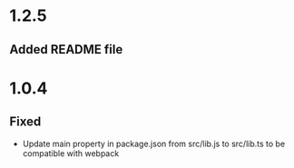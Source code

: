 # 1.2.5
## Added README file

# 1.0.4
## Fixed
- Update main property in package.json from src/lib.js to src/lib.ts to be compatible with webpack

